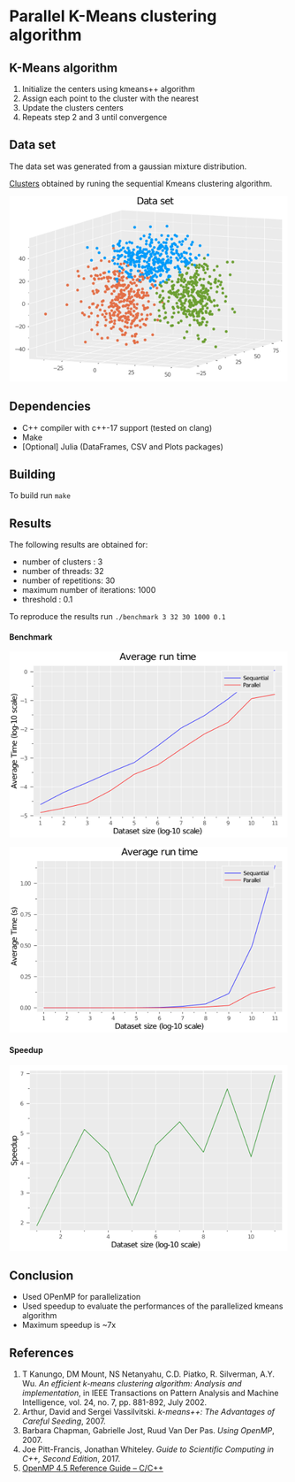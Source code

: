 # Parallel K-Means clustering algorithm

## K-Means algorithm
1. Initialize the centers using kmeans++ algorithm
2. Assign each point to the cluster with the nearest
3. Update the clusters centers
4. Repeats step 2 and 3 until convergence

## Data set
The data set was generated from a gaussian mixture distribution.

[Clusters](data/clusters.csv) obtained by runing the sequential Kmeans clustering algorithm.

![dataset](images/clusters.png)

## Dependencies
- C++ compiler with c++-17 support (tested on clang)
- Make
- [Optional] Julia (DataFrames, CSV  and Plots packages)

## Building
To build run ```make```

## Results
The following results are obtained for:

- number of clusters : 3
- number of threads: 32
- number of repetitions: 30
- maximum number of iterations: 1000
- threshold : 0.1

To reproduce the results run ```./benchmark 3 32 30 1000 0.1```

#### Benchmark
![benchmark](images/btime.png)

![benchmark](images/btime_nolog.png)

#### Speedup
![speedup](images/speedup.png)

## Conclusion
- Used OPenMP for parallelization
- Used speedup to evaluate the performances of the parallelized kmeans algorithm
- Maximum speedup is ~7x

## References
1. T Kanungo, DM Mount, NS Netanyahu, C.D. Piatko, R. Silverman, A.Y. Wu. *An efficient k-means clustering algorithm: Analysis and implementation*, in IEEE Transactions on Pattern Analysis and Machine Intelligence, vol. 24, no. 7, pp. 881-892, July 2002.
2. Arthur, David and Sergei Vassilvitski. *k-means++: The Advantages of Careful Seeding*, 2007.
3. Barbara Chapman, Gabrielle Jost, Ruud Van Der Pas. *Using OpenMP*, 2007.
4. Joe Pitt-Francis, Jonathan Whiteley. *Guide to Scientific Computing in C++, Second Edition*, 2017.
5. [OpenMP 4.5 Reference Guide – C/C++](https://www.google.com/url?sa=t&rct=j&q=&esrc=s&source=web&cd=&ved=2ahUKEwjqnMvmhcTrAhU1t3EKHQsADNAQFjACegQIAxAB&url=https%3A%2F%2Fwww.openmp.org%2Fwp-content%2Fuploads%2FOpenMP-4.5-1115-CPP-web.pdf&usg=AOvVaw3aEsPZh5yuVEh8ZDpPeUjE)
